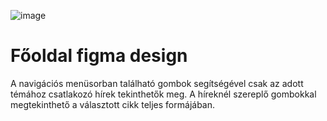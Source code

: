 ![image](https://github.com/user-attachments/assets/b9f12b7a-98ea-436e-958b-7c7977b9150c)
# Főoldal figma design

A navigációs menüsorban található gombok segítségével csak az adott témához csatlakozó hírek tekinthetők meg.
A híreknél szereplő gombokkal megtekinthető a választott cikk teljes formájában.
